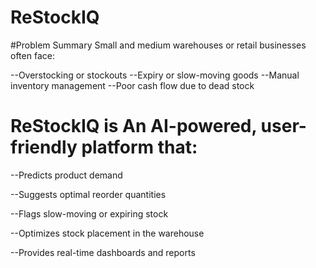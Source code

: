 # ReStockIQ

#Problem Summary
Small and medium warehouses or retail businesses often face:

--Overstocking or stockouts
--Expiry or slow-moving goods
--Manual inventory management
--Poor cash flow due to dead stock

# ReStockIQ is An AI-powered, user-friendly platform that:

--Predicts product demand

--Suggests optimal reorder quantities

--Flags slow-moving or expiring stock

--Optimizes stock placement in the warehouse

--Provides real-time dashboards and reports
